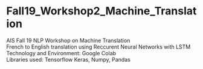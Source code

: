 # Fall19_Workshop2_Machine_Translation
AIS Fall 19 NLP Workshop on Machine Translation  
French to English translation using Reccurent Neural Networks with LSTM  
Technology and Environment: Google Colab  
Libraries used: Tensorflow Keras, Numpy, Pandas  
